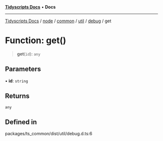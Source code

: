 [**Tidyscripts Docs**](../../../../../../../../../README.md) • **Docs**

***

[Tidyscripts Docs](../../../../../../../../../globals.md) / [node](../../../../../../../README.md) / [common](../../../../../README.md) / [util](../../../README.md) / [debug](../README.md) / get

# Function: get()

> **get**(`id`): `any`

## Parameters

• **id**: `string`

## Returns

`any`

## Defined in

packages/ts\_common/dist/util/debug.d.ts:6
